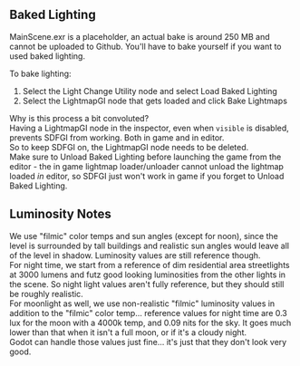 ## Baked Lighting
MainScene.exr is a placeholder, an actual bake is around 250 MB and cannot be uploaded to Github. You'll have to bake yourself if you want to used baked lighting.  
  
To bake lighting:  
1. Select the Light Change Utility node and select Load Baked Lighting  
2. Select the LightmapGI node that gets loaded and click Bake Lightmaps  
  
Why is this process a bit convoluted?  
Having a LightmapGI node in the inspector, even when `visible` is disabled, prevents SDFGI from working. Both in game and in editor.  
So to keep SDFGI on, the LightmapGI node needs to be deleted.  
Make sure to Unload Baked Lighting before launching the game from the editor - the in game lightmap loader/unloader cannot unload the lightmap loaded *in* editor, so SDFGI just won't work in game if you forget to Unload Baked Lighting.  
  
## Luminosity Notes
We use "filmic" color temps and sun angles (except for noon), since the level is surrounded by tall buildings and realistic sun angles would leave all of the level in shadow. Luminosity values are still reference though.  
For night time, we start from a reference of dim residential area streetlights at 3000 lumens and futz good looking luminosities from the other lights in the scene. So night light values aren't fully reference, but they should still be roughly realistic.  
For moonlight as well, we use non-realistic "filmic" luminosity values in addition to the "filmic" color temp... reference values for night time are 0.3 lux for the moon with a 4000k temp, and 0.09 nits for the sky. It goes much lower than that when it isn't a full moon, or if it's a cloudy night.  
Godot can handle those values just fine... it's just that they don't look very good.
